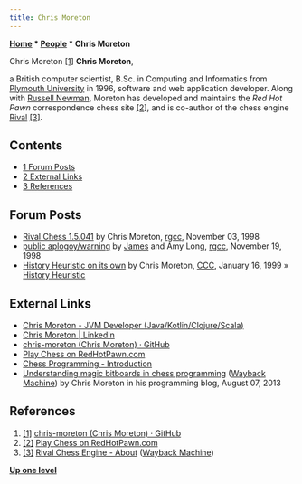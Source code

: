 ```yaml
---
title: Chris Moreton
---
```

**[Home](Home "Home") * [People](People "People") * Chris Moreton**

[](File:ChrisMoreton.jpg) Chris Moreton <a id="cite-note-1" href="#cite-ref-1">[1]</a>
**Chris Moreton**,

a British computer scientist, B.Sc. in Computing and Informatics from [Plymouth University](https://en.wikipedia.org/wiki/Plymouth_University) in 1996,
software and web application developer.
Along with [Russell Newman](Russell_Newman "Russell Newman"), Moreton has developed and maintains the *Red Hot Pawn* correspondence chess site
<a id="cite-note-2" href="#cite-ref-2">[2]</a>,
and is co-author of the chess engine [Rival](Rival "Rival") <a id="cite-note-3" href="#cite-ref-3">[3]</a>.

## Contents

- [1 Forum Posts](#forum-posts)
- [2 External Links](#external-links)
- [3 References](#references)

## Forum Posts

- [Rival Chess 1.5.041](https://groups.google.com/d/msg/rec.games.chess.computer/3Xd8OM2Pwec/FTelUbCcPS4J) by Chris Moreton, [rgcc](Computer_Chess_Forums "Computer Chess Forums"), November 03, 1998
- [public aplogoy/warning](https://groups.google.com/d/msg/rec.games.chess.computer/oM5FT21uIOg/YpA4IUZz6B4J) by [James](James_Swafford "James Swafford") and Amy Long, [rgcc](Computer_Chess_Forums "Computer Chess Forums"), November 19, 1998
- [History Heuristic on its own](https://www.stmintz.com/ccc/index.php?id=39692) by Chris Moreton, [CCC](CCC "CCC"), January 16, 1999 » [History Heuristic](History_Heuristic "History Heuristic")

## External Links

- [Chris Moreton - JVM Developer (Java/Kotlin/Clojure/Scala)](http://www.chrismoreton.com/)
- [Chris Moreton | LinkedIn](https://www.linkedin.com/in/christopher-moreton/)
- [chris-moreton (Chris Moreton) · GitHub](https://github.com/chris-moreton)
- [Play Chess on RedHotPawn.com](https://www.redhotpawn.com/)
- [Chess Programming - Introduction](https://www.redhotpawn.com/rival/programming/index.php)
- [Understanding magic bitboards in chess programming](http://web.archive.org/web/20160314001240/http://www.afewmorelines.com/understanding-magic-bitboards-in-chess-programming/) ([Wayback Machine](https://en.wikipedia.org/wiki/Wayback_Machine)) by Chris Moreton in his programming blog, August 07, 2013

## References

1. <a id="cite-ref-1" href="#cite-note-1">[1]</a> [chris-moreton (Chris Moreton) · GitHub](https://github.com/chris-moreton)
1. <a id="cite-ref-2" href="#cite-note-2">[2]</a> [Play Chess on RedHotPawn.com](https://www.redhotpawn.com/)
1. <a id="cite-ref-3" href="#cite-note-3">[3]</a> [Rival Chess Engine - About](http://web.archive.org/web/20160313201136/http://www.rivalchess.com/about) ([Wayback Machine](https://en.wikipedia.org/wiki/Wayback_Machine))

**[Up one level](People "People")**

